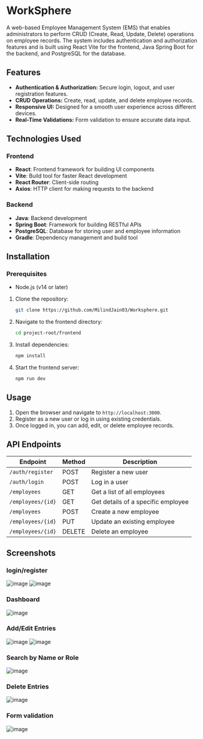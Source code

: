 # WorkSphere

A web-based Employee Management System (EMS) that enables administrators to perform CRUD (Create, Read, Update, Delete) operations on employee records. The system includes authentication and authorization features and is built using React Vite for the frontend, Java Spring Boot for the backend, and PostgreSQL for the database.

## Features

- **Authentication & Authorization:** Secure login, logout, and user registration features.
- **CRUD Operations:** Create, read, update, and delete employee records.
- **Responsive UI:** Designed for a smooth user experience across different devices.
- **Real-Time Validations:** Form validation to ensure accurate data input.


## Technologies Used

### Frontend

- **React**: Frontend framework for building UI components
- **Vite**: Build tool for faster React development
- **React Router**: Client-side routing
- **Axios**: HTTP client for making requests to the backend

### Backend

- **Java**: Backend development
- **Spring Boot**: Framework for building RESTful APIs
- **PostgreSQL**: Database for storing user and employee information
- **Gradle**: Dependency management and build tool

## Installation

### Prerequisites

- Node.js (v14 or later)

1. Clone the repository:
   ```bash
   git clone https://github.com/MilindJain03/Worksphere.git
   ```
   
2. Navigate to the frontend directory:
   ```bash
   cd project-root/frontend
   ```
3. Install dependencies:
   ```bash
   npm install
   ```
4. Start the frontend server:
   ```bash
   npm run dev
   ```

## Usage

1. Open the browser and navigate to `http://localhost:3000`.
2. Register as a new user or log in using existing credentials.
3. Once logged in, you can add, edit, or delete employee records.

## API Endpoints

| Endpoint             | Method | Description                        |
|----------------------|--------|------------------------------------|
| `/auth/register`     | POST   | Register a new user                |
| `/auth/login`        | POST   | Log in a user                      |
| `/employees`         | GET    | Get a list of all employees        |
| `/employees/{id}`    | GET    | Get details of a specific employee |
| `/employees`         | POST   | Create a new employee              |
| `/employees/{id}`    | PUT    | Update an existing employee        |
| `/employees/{id}`    | DELETE | Delete an employee                 |

## Screenshots

### login/register
![image](https://github.com/user-attachments/assets/4b2e2e47-05e3-4547-8294-35daea717984)
![image](https://github.com/user-attachments/assets/82bc361d-99d6-41bc-8758-a4142a77897b)
### Dashboard
![image](https://github.com/user-attachments/assets/331c48a6-5dba-44f0-b02b-bb8f0d543f9f)
### Add/Edit Entries
![image](https://github.com/user-attachments/assets/7f4cb05e-b0c8-4e0c-907e-df7f818f3705)
![image](https://github.com/user-attachments/assets/d049f6d1-917e-4aa9-8d1b-e314db35f9b3)
### Search by Name or Role
![image](https://github.com/user-attachments/assets/a9269527-2561-4846-aca4-d70a55115ff0)
### Delete Entries
![image](https://github.com/user-attachments/assets/95a87f6e-55cc-44d3-b145-d5479a26d1a3)
### Form validation
![image](https://github.com/user-attachments/assets/79f912f3-074f-4f70-9b88-03e69cf2e965)










